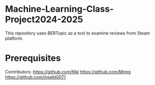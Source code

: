 # Machine-Learning-Class-Project2024-2025

This repository uses BERTopic as a tool to examine reviews from Steam platform. 

# Prerequisites



Contributors:
https://github.com/filki
https://github.com/Mireg
https://github.com/insekt0071
